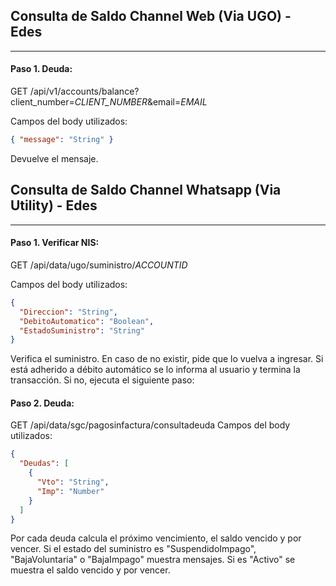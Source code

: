 ## Consulta de Saldo Channel Web (Via UGO) - Edes
---------------------------------------------------------

#### Paso 1. Deuda:
GET /api/v1/accounts/balance?client_number=*CLIENT_NUMBER*&email=*EMAIL*

Campos del body utilizados:
```json
{ "message": "String" }
```
Devuelve el mensaje.

## Consulta de Saldo Channel Whatsapp (Via Utility) - Edes
---------------------------------------------------------

#### Paso 1. Verificar NIS:
GET /api/data/ugo/suministro/*ACCOUNTID*

Campos del body utilizados:
```json
{
  "Direccion": "String",
  "DebitoAutomatico": "Boolean",
  "EstadoSuministro": "String"
}
```
Verifica el suministro. En caso de no existir, pide que lo vuelva a ingresar.
Si está adherido a débito automático se lo informa al usuario y termina la transacción.
Si no, ejecuta el siguiente paso:

#### Paso 2. Deuda:

GET /api/data/sgc/pagosinfactura/consultadeuda
Campos del body utilizados:
```json
{
  "Deudas": [
    {
      "Vto": "String",
      "Imp": "Number"
    }
  ]
}
```
Por cada deuda calcula el próximo vencimiento, el saldo vencido y por vencer.
Si el estado del suministro es "SuspendidoImpago", "BajaVoluntaria" o "BajaImpago" muestra mensajes.
Si es "Activo" se muestra el saldo vencido y por vencer.
